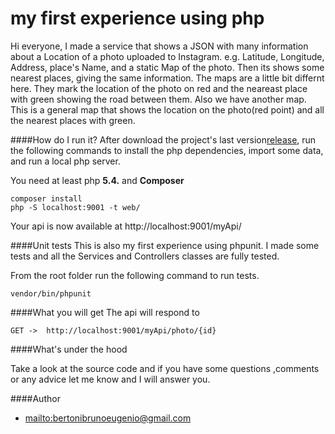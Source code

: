 # my first experience using php

Hi everyone, I made a service that shows a JSON with many information about a Location of a photo uploaded to Instagram. e.g. Latitude, Longitude, Address, place's Name, and a static Map of the photo.
Then its shows some nearest places, giving the same information. The maps are a little bit differnt here. They mark the location of the photo on red and the neareast place with green showing the road between them.
Also we have another map. This is a general map that shows the location on the photo(red point) and all the nearest places with green.

####How do I run it?
After download the project's last version[release](https://github.com/bbeugenio/myApi/archive/master.zip), run the following commands to install the php dependencies, import some data, and run a local php server.

You need at least php **5.4.** and **Composer**
    
    composer install 
    php -S localhost:9001 -t web/
    
Your api is now available at http://localhost:9001/myApi/

####Unit tests
This is also my first experience using phpunit. I made some tests and all the Services and Controllers classes are fully tested.

From the root folder run the following command to run tests.
    
    vendor/bin/phpunit 


####What you will get
The api will respond to
	
	GET	->	http://localhost:9001/myApi/photo/{id}


####What's under the hood

Take a look at the source code and if you have some questions ,comments or any advice let me know and I will answer you.


####Author

+	<mailto:bertonibrunoeugenio@gmail.com>

